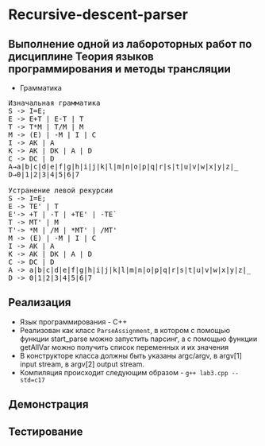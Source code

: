 # Recursive-descent-parser

## Выполнение одной из лабороторных работ по дисциплине Теория языков программирования и методы трансляции

* Грамматика

<pre>
Изначальная грамматика
S -> I=E;
E -> E+T | E-T | T
T -> T*M | T/M | M
M -> (E) | -M | I | C
I -> AK | A
K -> AK | DK | A | D
C -> DC | D
A→а|b|c|d|e|f|g|h|i|j|k|l|m|n|o|p|q|r|s|t|u|v|w|x|y|z|_
D→0|1|2|3|4|5|6|7

Устранение левой рекурсии
S -> I=E;
E -> TE' | T
E'-> +T | -T | +TE' | -TE`
T -> MT' | M
T'-> *M | /M | *MT' | /MT'
M -> (E) | -M | I | C
I -> AK | A
K -> AK | DK | A | D
C -> DC | D
A -> а|b|c|d|e|f|g|h|i|j|k|l|m|n|o|p|q|r|s|t|u|v|w|x|y|z|_
D -> 0|1|2|3|4|5|6|7
</pre>

## Реализация

* Язык программирования - C++
* Реализован как класс `ParseAssignment`, в котором с помощью функции  start_parse можно запустить парсинг, а с помощью функции getAllVar можно получить список переменных и их значения
* В конструкторе класса должны быть указаны argc/argv, в argv[1] input stream, в argv[2] output stream.
* Компиляция происходит следующим образом - `g++ lab3.cpp --std=c17`

## Демонстрация

## Тестирование

